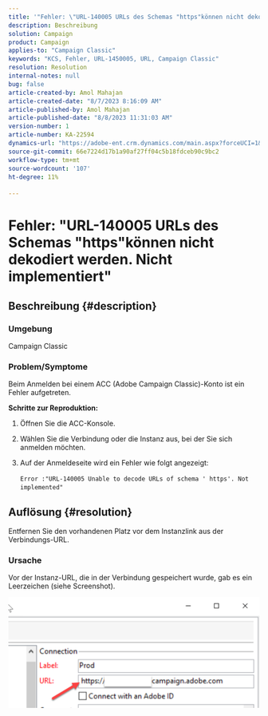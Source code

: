 ```yaml
---
title: '"Fehler: \"URL-140005 URLs des Schemas "https"können nicht dekodiert werden. Nicht implementiert\""'
description: Beschreibung
solution: Campaign
product: Campaign
applies-to: "Campaign Classic"
keywords: "KCS, Fehler, URL-1450005, URL, Campaign Classic"
resolution: Resolution
internal-notes: null
bug: false
article-created-by: Amol Mahajan
article-created-date: "8/7/2023 8:16:09 AM"
article-published-by: Amol Mahajan
article-published-date: "8/8/2023 11:31:03 AM"
version-number: 1
article-number: KA-22594
dynamics-url: "https://adobe-ent.crm.dynamics.com/main.aspx?forceUCI=1&pagetype=entityrecord&etn=knowledgearticle&id=8df6b4a6-fa34-ee11-bdf4-6045bd006c82"
source-git-commit: 66e7224d17b1a90af27ff04c5b18fdceb90c9bc2
workflow-type: tm+mt
source-wordcount: '107'
ht-degree: 11%

---
```


# Fehler: &quot;URL-140005 URLs des Schemas &quot;https&quot;können nicht dekodiert werden. Nicht implementiert&quot;

## Beschreibung {#description}


### <b>Umgebung</b>

Campaign Classic



### <b>Problem/Symptome</b>

Beim Anmelden bei einem ACC (Adobe Campaign Classic)-Konto ist ein Fehler aufgetreten.



<b>Schritte zur Reproduktion:</b>

1. Öffnen Sie die ACC-Konsole.


2. Wählen Sie die Verbindung oder die Instanz aus, bei der Sie sich anmelden möchten.


3. Auf der Anmeldeseite wird ein Fehler wie folgt angezeigt:

   `Error :"URL-140005 Unable to decode URLs of schema ' https'. Not implemented"`



## Auflösung {#resolution}


Entfernen Sie den vorhandenen Platz vor dem Instanzlink aus der Verbindungs-URL.

### <b>Ursache</b>

Vor der Instanz-URL, die in der Verbindung gespeichert wurde, gab es ein Leerzeichen (siehe Screenshot).

![](assets/9ee7e7a5-fc34-ee11-bdf4-6045bd006c82.png)
